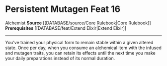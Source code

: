 ﻿---
feat: Persistent Mutagen
id: '122'
level: '16'
name: Persistent Mutagen
prerequisite: '[[DATABASE/feat/Extend Elixir|Extend Elixir]]'
rarity: Common
source: '[[DATABASE/source/Core Rulebook|Core Rulebook]]'
trait:
- '[[DATABASE/trait/Alchemist|Alchemist]]'
type: Feat

---
# Persistent Mutagen <span class="item-type">Feat 16</span>

<span class="item-trait">Alchemist</span>
**Source** [[DATABASE/source/Core Rulebook|Core Rulebook]] 
**Prerequisites** [[DATABASE/feat/Extend Elixir|Extend Elixir]]

---
You've trained your physical form to remain stable within a given altered state. Once per day, when you consume an alchemical item with the infused and mutagen traits, you can retain its effects until the next time you make your daily preparations instead of its normal duration.